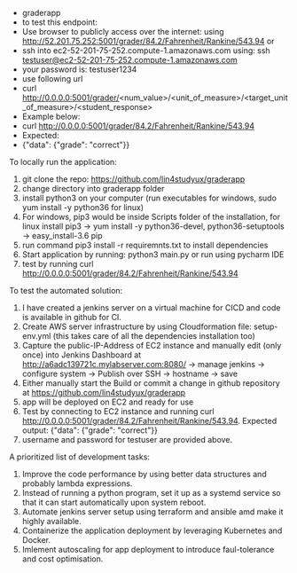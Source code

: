 - graderapp
- to test this endpoint:
- Use browser to publicly access over the internet: using http://52.201.75.252:5001/grader/84.2/Fahrenheit/Rankine/543.94 
  or
- ssh into ec2-52-201-75-252.compute-1.amazonaws.com using: ssh testuser@ec2-52-201-75-252.compute-1.amazonaws.com
- your password is: testuser1234
-  use following url
- curl http://0.0.0.0:5001/grader/<num_value>/<unit_of_measure>/<target_unit_of_measure>/<student_response>
- Example below:
- curl http://0.0.0.0:5001/grader/84.2/Fahrenheit/Rankine/543.94
- Expected:
- {"data": {"grade": "correct"}}

To locally run the application:
1. git clone the repo: https://github.com/lin4studyux/graderapp
2. change directory into graderapp folder
3. install python3 on your computer (run executables for windows, sudo yum install -y python36 for linux)
4. For windows, pip3 would be inside Scripts folder of the installation, for linux install pip3 -> yum install -y python36-devel, python36-setuptools -> easy_install-3.6 pip
5. run command pip3 install -r requiremnts.txt to install dependencies
6. Start application by running: python3 main.py or run using pycharm IDE
7. test by running curl http://0.0.0.0:5001/grader/84.2/Fahrenheit/Rankine/543.94

To test the automated solution:
1. I have created a jenkins server on a virtual machine for CICD and code is available in github for CI.
2. Create AWS server infrastructure by using Cloudformation file: setup-env.yml (this takes care of all the dependencies installation too)
3. Capture the public-IP-Address of EC2 instance and manually edit (only once) into Jenkins Dashboard at http://a6adc139721c.mylabserver.com:8080/ -> manage jenkins -> configure system -> Publish over SSH -> hostname -> save
4. Either manually start the Build or commit a change in github repository at https://github.com/lin4studyux/graderapp
5. app will be deployed on EC2 and ready for use
6. Test by connecting to EC2 instance and running curl http://0.0.0.0:5001/grader/84.2/Fahrenheit/Rankine/543.94. Expected output: {"data": {"grade": "correct"}}
7. username and password for testuser are provided above.

A prioritized list of development tasks:
1. Improve the code performance by using better data structures and probably lambda expressions.
2. Instead of running a python program, set it up as a systemd service so that it can start automatically upon system reboot.
3. Automate jenkins server setup using terraform and ansible amd make it highly available.
4. Containerize the application deployment by leveraging Kubernetes and Docker.
5. Imlement autoscaling for app deployment to introduce faul-tolerance and cost optimisation.

